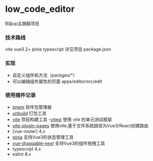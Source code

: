 # low_code_editor
B站up主跟敲项目

### 技术路线
vite vue3.2+ pinia typescript 详见项目 package.json

### 实现
- 自定义组件和方法（packges/\*）
- 可以编辑组件属性的页面 apps/editor/src/edit

### 使用插件记录
- [pnpm](https://www.pnpm.cn/) 软件包管理器
- [unbuild](https://github.com/unjs/unbuild#readme) 打包工具
- [vite](https://vitejs.cn/) 项目构建工具 -[vitest](https://vitest.dev/) 使用 vite 的单元测试框架
- [vite-plugin-pages](https://www.npmjs.com/package/vite-plugin-pages) 使用vite,基于文件系统路径为Vue3/React创建路由
- [vue-router] 4.x
- [pinia](https://www.npmjs.com/package/pinia) 支持Vue3的状态管理工具
- [vue-draggable-next](https://www.npmjs.com/package/vue-draggable-next) 支持Vue3的组件拖拽工具
- typescript 4.x
- eslint 8.x
